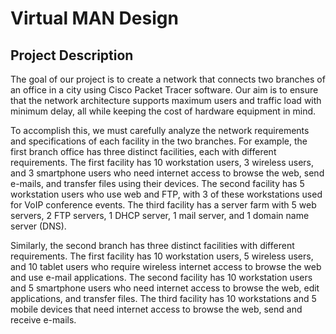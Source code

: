 # Virtual MAN Design

## Project Description

The goal of our project is to create a network that connects two branches of an office in a city using Cisco Packet Tracer software. Our aim is to ensure that the network architecture supports maximum users and traffic load with minimum delay, all while keeping the cost of hardware equipment in mind.

To accomplish this, we must carefully analyze the network requirements and specifications of each facility in the two branches. For example, the first branch office has three distinct facilities, each with different requirements. The first facility has 10 workstation users, 3 wireless users, and 3 smartphone users who need internet access to browse the web, send e-mails, and transfer files using their devices. The second facility has 5 workstation users who use web and FTP, with 3 of these workstations used for VoIP conference events. The third facility has a server farm with 5 web servers, 2 FTP servers, 1 DHCP server, 1 mail server, and 1 domain name server (DNS).

Similarly, the second branch has three distinct facilities with different requirements. The first facility has 10 workstation users, 5 wireless users, and 10 tablet users who require wireless internet access to browse the web and use e-mail applications. The second facility has 10 workstation users and 5 smartphone users who need internet access to browse the web, edit applications, and transfer files. The third facility has 10 workstations and 5 mobile devices that need internet access to browse the web, send and receive e-mails.
